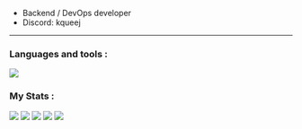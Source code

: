 -  Backend / DevOps developer 
-  Discord: kqueej
---
### Languages and tools :

[![](https://skillicons.dev/icons?i=rust,py,go,bash,bots,powershell,css,html,git,mysql,graphql,docker,postgresql,linux&theme=dark)](https://skillicons.dev)


### My Stats : 

[![](https://raw.githubusercontent.com/Junsious/github-profile-summary-cards-example/master/profile-summary-card-output/solarized_dark/0-profile-details.svg)](https://github.com/Junsious/github-profile-summary-cards)
[![](https://raw.githubusercontent.com/Junsious/github-profile-summary-cards-example/master/profile-summary-card-output/solarized_dark/1-repos-per-language.svg)](https://github.com/Junsious/github-profile-summary-cards) [![](https://raw.githubusercontent.com/Junsious/github-profile-summary-cards-example/master/profile-summary-card-output/solarized_dark/2-most-commit-language.svg)](https://github.com/Junsious/github-profile-summary-cards)
[![](https://raw.githubusercontent.com/Junsious/github-profile-summary-cards-example/master/profile-summary-card-output/solarized_dark/3-stats.svg)](https://github.com/Junsious/github-profile-summary-cards) [![](https://raw.githubusercontent.com/Junsious/github-profile-summary-cards-example/master/profile-summary-card-output/solarized_dark/4-productive-time.svg)](https://github.com/vn7n24fzkq/github-profile-summary-cards)


